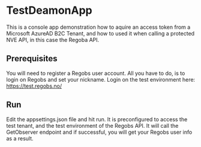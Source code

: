 ﻿# TestDeamonApp

This is a console app demonstration how to aquire an access token from a Microsoft AzureAD B2C Tenant, and how to used it when calling a protected NVE API, 
in this case the Regoba API.

## Prerequisites

You will need to register a Regobs user account. All you have to do, is to login on Regobs and set your nickname. 
Login on the test environment here: https://test.regobs.no/

## Run

Edit the appsettings.json file and hit run. It is preconfigured to access the test tenant, and the test environment of the Regobs API. 
It will call the GetObserver endpoint and if successful, you will get your Regobs user info as a result.